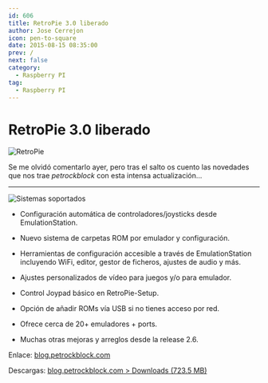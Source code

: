 ```yaml
---
id: 606
title: RetroPie 3.0 liberado
author: Jose Cerrejon
icon: pen-to-square
date: 2015-08-15 08:35:00
prev: /
next: false
category:
  - Raspberry PI
tag:
  - Raspberry PI
---
```


# RetroPie 3.0 liberado

![RetroPie](/images/retropie_03.png)

Se me olvidó comentarlo ayer, pero tras el salto os cuento las novedades que nos trae *petrockblock* con esta intensa actualización...

- - -
![Sistemas soportados](/images/2015/08/retropie3_supported.png "Sistemas soportados")

* Configuración automática de controladores/joysticks desde EmulationStation.

* Nuevo sistema de carpetas ROM por emulador y configuración.

* Herramientas de configuración accesible a través de EmulationStation incluyendo WiFi, editor, gestor de ficheros, ajustes de audio y más.

* Ajustes personalizados de vídeo para juegos y/o para emulador.

* Control Joypad básico en RetroPie-Setup.

* Opción de añadir ROMs vía USB si no tienes acceso por red.

* Ofrece cerca de 20+ emuladores + ports.

* Muchas otras mejoras y arreglos desde la release 2.6.

Enlace: [blog.petrockblock.com](http://blog.petrockblock.com/2015/08/11/retropie-3-0-is-released/)

Descargas: [blog.petrockblock.com > Downloads (723.5 MB)](http://blog.petrockblock.com/retropie/retropie-downloads/)